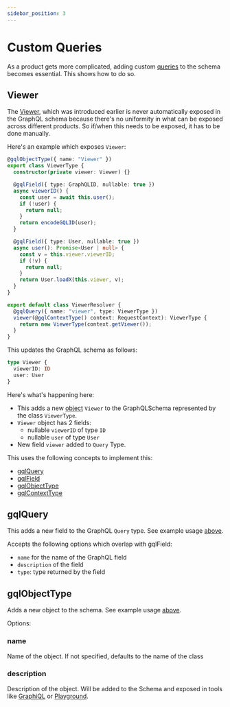 ```yaml
---
sidebar_position: 3
---
```


# Custom Queries

As a product gets more complicated, adding custom [queries](https://graphql.org/learn/schema/#the-query-and-mutation-types) to the schema becomes essential. This shows how to do so.

## Viewer

The [Viewer](/docs/core-concepts/viewer), which was introduced earlier is never automatically exposed in the GraphQL schema because there's no uniformity in what can be exposed across different products. So if/when this needs to be exposed, it has to be done manually.

Here's an example which exposes `Viewer`:

```ts title="src/graphql/resolvers/viewer.ts"
@gqlObjectType({ name: "Viewer" })
export class ViewerType {
  constructor(private viewer: Viewer) {}

  @gqlField({ type: GraphQLID, nullable: true })
  async viewerID() {
    const user = await this.user();
    if (!user) {
      return null;
    }
    return encodeGQLID(user);
  }

  @gqlField({ type: User, nullable: true })
  async user(): Promise<User | null> {
    const v = this.viewer.viewerID;
    if (!v) {
      return null;
    }
    return User.loadX(this.viewer, v);
  }
}

export default class ViewerResolver {
  @gqlQuery({ name: "viewer", type: ViewerType })
  viewer(@gqlContextType() context: RequestContext): ViewerType {
    return new ViewerType(context.getViewer());
  }
}
```

This updates the GraphQL schema as follows:

```graphql title="src/graphql/schema.gql"
type Viewer {
  viewerID: ID
  user: User
}
```

Here's what's happening here:

* This adds a new [object](https://graphql.org/learn/schema/#object-types-and-fields) `Viewer` to the GraphQLSchema represented by the class `ViewerType`.
* `Viewer` object has 2 fields:
  * nullable `viewerID` of type `ID`
  * nullable `user` of type `User`
* New field `viewer` added to `Query` Type.

This uses the following concepts to implement this:

* [gqlQuery](#gqlquery)
* [gqlField](/docs/custom-code/gql-field)
* [gqlObjectType](#gqlobjecttype)
* [gqlContextType](/docs/custom-code/gql-context)

## gqlQuery

This adds a new field to the GraphQL `Query` type. See example usage [above](#viewer).

Accepts the following options which overlap with gqlField:

* `name` for the name of the GraphQL field 
* `description` of the field
* `type`: type returned by the field

## gqlObjectType

Adds a new object to the schema. See example usage [above](#viewer).

Options:

### name

Name of the object. If not specified, defaults to the name of the class

### description

Description of the object. Will be added to the Schema and exposed in tools like [GraphiQL](https://github.com/graphql/graphiql) or [Playground](https://github.com/graphql/graphql-playground).
